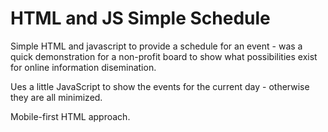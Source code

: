 # HTML and JS Simple Schedule

Simple HTML and javascript to provide a schedule for an event - was a quick demonstration for a non-profit board to show what possibilities exist for online information disemination. 

Ues a little JavaScript to show the events for the current day - otherwise they are all minimized. 

Mobile-first HTML approach. 
